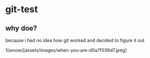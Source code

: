 # git-test

## why doe? 
because i had no idea how git worked and decided to figure it out

1(woow)[assets/images/when-you-are-d0a7f036d7.jpeg]